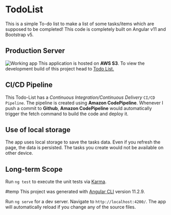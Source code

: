# TodoList

This is a simple To-do list to make a list of some tasks/items which are supposed to be completed! This code is completely built on Angular v11 and Bootstrap v5.

## Production Server
![Working app](https://vaibhav-images.s3.ap-south-1.amazonaws.com/working-app.png)
This application is hosted on **AWS S3**. To view the development build of this project head to [Todo List.](http://vaibhav-todolist.s3-website.ap-south-1.amazonaws.com)

## CI/CD Pipeline

This Todo-List has a *Continuous Integration/Continuous Delivery* `CI/CD Pipeline`. The pipeline is created using **Amazon CodePipeline**. Whenever I push a commit to **Github**, **Amazon CodePipeline** would automatically trigger the fetch command to build the code and deploy it. 

## Use of local storage

The app uses local storage to save the tasks data. Even if you refresh the page, the data is persisted. The tasks you create would not be available on other device.

## Long-term Scope

Run `ng test` to execute the unit tests via [Karma](https://karma-runner.github.io).




#temp
This project was generated with [Angular CLI](https://github.com/angular/angular-cli) version 11.2.9.


Run `ng serve` for a dev server. Navigate to `http://localhost:4200/`. The app will automatically reload if you change any of the source files.